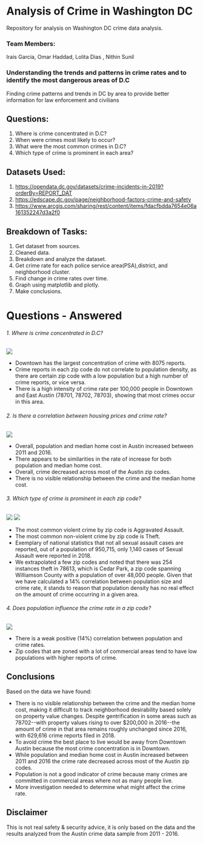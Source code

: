 # Analysis of Crime in Washington DC
Repository for analysis on Washington DC crime data analysis.


### Team Members: 

Irais Garcia, Omar Haddad, Lolita Dias , Nithin Sunil

### Understanding the trends and patterns in crime rates and to identify the most dangerous areas of D.C
Finding crime patterns and trends in DC by area to provide better information for law enforcement and civilians

## Questions:
1. Where is crime concentrated in D.C? 
2. When were crimes most likely to occur?
3. What were the most common crimes in D.C? 
4. Which type of crime is prominent in each area? 

## Datasets Used: 
 1. https://opendata.dc.gov/datasets/crime-incidents-in-2019?orderBy=REPORT_DAT
 2. https://edscape.dc.gov/page/neighborhood-factors-crime-and-safety
 3. https://www.arcgis.com/sharing/rest/content/items/fdacfbdda7654e06a161352247d3a2f0

## Breakdown of Tasks:

1. Get dataset from sources.
2. Cleaned data.
3. Breakdown and analyze the dataset.
4. Get crime rate for each police service area(PSA),district, and neighborhood cluster.  
5. Find change in crime rates over time. 
7. Graph using matplotlib and plotly.
8. Make conclusions.


# Questions - Answered

###### 1. Where is crime concentrated in D.C? 

<img src="/Users/nithinsunil/Desktop/Project_DC_Crime_Analysis/Images/density.png">

* Downtown has the largest concentration of crime with 8075 reports.
* Crime reports in each zip code do not correlate to population density, as there are certain zip code with a low population but a high number of crime reports, or vice versa.
* There is a high intensity of crime rate per 100,000 people in Downtown and East Austin (78701, 78702, 78703), showing that most crimes occur in this area.

###### 2. Is there a correlation between housing prices and crime rate? 

<img src="/ashley_patterson/popcrimecostpercentchangeBAR.png">

* Overall, population and median home cost in Austin increased between 2011 and 2016.
* There appears to be similarities in the rate of increase for both population and median home cost.
* Overall, crime decreased across most of the Austin zip codes.
* There is no visible relationship between the crime and the median home cost.

###### 3. Which type of crime is prominent in each zip code? 

<img src="/ashley_patterson/nonviolent_crimes.png">
<img src="/ashley_patterson/violent_crimes.png">

* The most common violent crime by zip code is Aggravated Assault.
* The most common non-violent crime by zip code is Theft.
* Exemplary of national statistics that not all sexual assault cases are reported, out of a population of 950,715, only 1,140 cases of Sexual Assault were reported in 2018.
* We extrapolated a few zip codes and noted that there was 254 instances theft in 78613, which is Cedar Park, a zip code spanning Williamson County with a population of over 48,000 people. Given that we have calculated a 14% correlation between population size and crime rate, it stands to reason that population density has no real effect on the amount of crime occurring in a given area. 

###### 4. Does population influence the crime rate in a zip code?

<img src="/robert_mcalmon/crime_rate_and_population.png">

* There is a weak positive (14%) correlation between population and crime rates. 
* Zip codes that are zoned with a lot of commercial areas tend to have low populations with higher reports of crime. 

## Conclusions

Based on the data we have found: 
* There is no visible relationship between the crime and the median home cost, making it difficult to track neighborhood desirability based solely on property value changes. Despite gentrification in some areas such as  78702--with property values rising to over $200,000 in 2016--the amount of crime in that area remains roughly unchanged since 2016, with 629,616 crime reports filed in 2018.
* To avoid crime the best place to live would be away from Downtown Austin because the most crime concentration is in Downtown.
* While population and median home cost in Austin increased between 2011 and 2016 the crime rate decreased across most of the Austin zip codes.
* Population is not a good indicator of crime because many crimes are committed in commercial areas where not as many people live. 
* More investigation needed to determine what might affect the crime rate.

## Disclaimer 
This is not real safety & security advice, it is only based on the data and the results analyzed from the Austin crime data sample from 2011 - 2016.